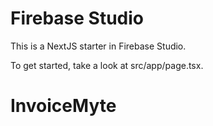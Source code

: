 # Firebase Studio

This is a NextJS starter in Firebase Studio.

To get started, take a look at src/app/page.tsx.
# InvoiceMyte

